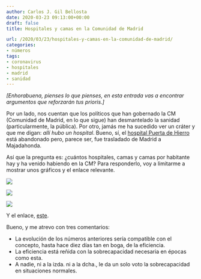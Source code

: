```yaml
---
author: Carlos J. Gil Bellosta
date: 2020-03-23 09:13:00+00:00
draft: false
title: Hospitales y camas en la Comunidad de Madrid

url: /2020/03/23/hospitales-y-camas-en-la-comunidad-de-madrid/
categories:
- números
tags:
- coronavirus
- hospitales
- madrid
- sanidad
---
```


_[Enhorabuena, pienses lo que pienses, en esta entrada vas a encontrar argumentos que reforzarán tus prioris.]_

Por un lado, nos cuentan que los políticos que han gobernado la CM (Comunidad de Madrid, en lo que sigue) han desmantelado la sanidad (particularmente, la pública). Por otro, jamás me ha sucedido ver un cráter y que me digan: _allí hubo un hospital_. Bueno, sí, el [hospital Puerta de Hierro](https://es.wikipedia.org/wiki/Hospital_Universitario_Puerta_de_Hierro) está abandonado pero, parece ser, fue trasladado de Madrid a Majadahonda.

Así que la pregunta es: ¿cuántos hospitales, camas y camas por habitante hay y ha venido habiendo en la CM? Para responderlo, voy a limitarme a mostrar unos gráficos y el enlace relevante.

![](/wp-uploads/2020/03/hospitales-972x1024.png)

![](/wp-uploads/2020/03/camas-972x1024.png)

![](/wp-uploads/2020/03/camas_hab-972x1024.png)


Y el enlace, [este](http://catalogohospitales.sanidadmadrid.org/home.htm).

Bueno, y me atrevo con tres comentarios:

* La evolución de los números anteriores sería compatible con el concepto, hasta hace diez días tan en boga, de la eficiencia.
* La eficiencia está reñida con la sobrecapacidad necesaria en épocas como esta.
* A nadie, ni a la izda. ni a la dcha., le da un solo voto la sobrecapacidad en situaciones normales.